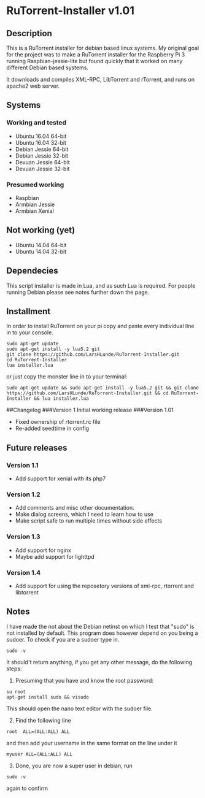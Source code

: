 # RuTorrent-Installer v1.01

## Description
This is a RuTorrent installer for debian based linux systems.
My original goal for the project was to make a RuTorrent installer
for the Raspberry Pi 3 running Raspbian-jessie-lite but found quickly
that it worked on many different Debian based systems.

It downloads and compiles XML-RPC, LibTorrent and rTorrent,
and runs on apache2 web server.

## Systems
### Working and tested
* Ubuntu 16.04 64-bit
* Ubuntu 16.04 32-bit
* Debian Jessie 64-bit
* Debian Jessie 32-bit
* Devuan Jessie 64-bit
* Devuan Jessie 32-bit

### Presumed working
* Raspbian
* Armbian Jessie
* Armbian Xenial

## Not working (yet)
* Ubuntu 14.04 64-bit
* Ubuntu 14.04 32-bit

## Dependecies
This script installer is made in Lua,
and as such Lua is required.
For people running Debian please see notes
further down the page.

## Installment
In order to install RuTorrent on your pi
copy and paste every individual line in
to your console.
```
sudo apt-get update
sudo apt-get install -y lua5.2 git
git clone https://github.com/LarsHLunde/RuTorrent-Installer.git
cd RuTorrent-Installer
lua installer.lua
```

or just copy the monster line in to your terminal:
```
sudo apt-get update && sudo apt-get install -y lua5.2 git && git clone https://github.com/LarsHLunde/RuTorrent-Installer.git && cd RuTorrent-Installer && lua installer.lua
```

##Changelog
###Version 1
Initial working release
###Version 1.01
* Fixed ownership of rtorrent.rc file
* Re-added seedtime in config

## Future releases
### Version 1.1
* Add support for xenial with its php7

### Version 1.2
* Add comments and misc other documentation.
* Make dialog screens, which I need to learn how to use
* Make script safe to run multiple times without side effects

### Version 1.3
* Add support for nginx
* Maybe add support for lighttpd

### Version 1.4
* Add support for using the reposetory versions of xml-rpc, rtorrent and libtorrent

## Notes
I have made the not about the Debian netinst on which I test
that "sudo" is not installed by default. This program does however depend
on you being a sudoer. To check if you are a sudoer type in.

```
sudo -v
```

It should't return anything, if you get any other message, do the following steps:

1. Presuming that you have and know the root password:
```
su root
apt-get install sudo && visudo
```
This should open the nano text editor with the sudoer file.

2. Find the following line
```
root  ALL=(ALL:ALL) ALL
```

and then add your username in the same format
on the line under it
```
myuser ALL=(ALL:ALL) ALL
```
3. Done, you are now a super user in debian, run 

```
sudo -v
```
again to confirm
